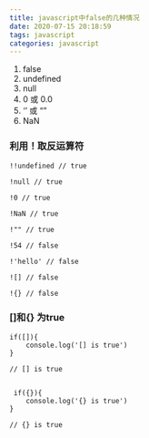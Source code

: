 ```yaml
---
title: javascript中false的几种情况
date: 2020-07-15 20:18:59
tags: javascript
categories: javascript
---
```



1. false
2. undefined
3. null
4. 0 或 0.0
5. ‘’ 或 “”
6. NaN

### 利用！取反运算符
```
!!undefined // true

!null // true

!0 // true

!NaN // true

!"" // true

!54 // false

!'hello' // false

![] // false

!{} // false
```

### []和{} 为true

```
if([]){
    console.log('[] is true')
}

// [] is true


 if({}){
    console.log('{} is true')
}

// {} is true
```